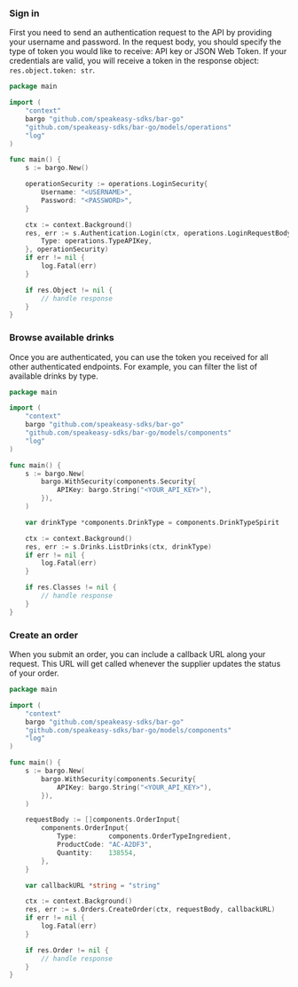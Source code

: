<!-- Start SDK Example Usage -->
### Sign in

First you need to send an authentication request to the API by providing your username and password.
In the request body, you should specify the type of token you would like to receive: API key or JSON Web Token.
If your credentials are valid, you will receive a token in the response object: `res.object.token: str`.

```go
package main

import (
	"context"
	bargo "github.com/speakeasy-sdks/bar-go"
	"github.com/speakeasy-sdks/bar-go/models/operations"
	"log"
)

func main() {
	s := bargo.New()

	operationSecurity := operations.LoginSecurity{
		Username: "<USERNAME>",
		Password: "<PASSWORD>",
	}

	ctx := context.Background()
	res, err := s.Authentication.Login(ctx, operations.LoginRequestBody{
		Type: operations.TypeAPIKey,
	}, operationSecurity)
	if err != nil {
		log.Fatal(err)
	}

	if res.Object != nil {
		// handle response
	}
}

```

### Browse available drinks

Once you are authenticated, you can use the token you received for all other authenticated endpoints.
For example, you can filter the list of available drinks by type.

```go
package main

import (
	"context"
	bargo "github.com/speakeasy-sdks/bar-go"
	"github.com/speakeasy-sdks/bar-go/models/components"
	"log"
)

func main() {
	s := bargo.New(
		bargo.WithSecurity(components.Security{
			APIKey: bargo.String("<YOUR_API_KEY>"),
		}),
	)

	var drinkType *components.DrinkType = components.DrinkTypeSpirit

	ctx := context.Background()
	res, err := s.Drinks.ListDrinks(ctx, drinkType)
	if err != nil {
		log.Fatal(err)
	}

	if res.Classes != nil {
		// handle response
	}
}

```

### Create an order

When you submit an order, you can include a callback URL along your request.
This URL will get called whenever the supplier updates the status of your order.

```go
package main

import (
	"context"
	bargo "github.com/speakeasy-sdks/bar-go"
	"github.com/speakeasy-sdks/bar-go/models/components"
	"log"
)

func main() {
	s := bargo.New(
		bargo.WithSecurity(components.Security{
			APIKey: bargo.String("<YOUR_API_KEY>"),
		}),
	)

	requestBody := []components.OrderInput{
		components.OrderInput{
			Type:        components.OrderTypeIngredient,
			ProductCode: "AC-A2DF3",
			Quantity:    138554,
		},
	}

	var callbackURL *string = "string"

	ctx := context.Background()
	res, err := s.Orders.CreateOrder(ctx, requestBody, callbackURL)
	if err != nil {
		log.Fatal(err)
	}

	if res.Order != nil {
		// handle response
	}
}

```
<!-- End SDK Example Usage -->